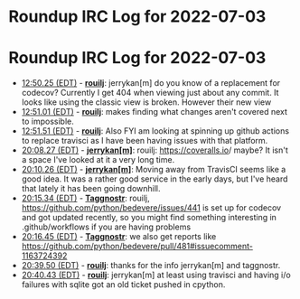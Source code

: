 # Roundup IRC Log for 2022-07-03 #
# Roundup IRC Log for 2022-07-03
* <a href="#12:50.25" id="12:50.25">12:50.25 (EDT)</a> - __[rouilj](https://github.com/rouilj)__: jerrykan[m] do you know of  a replacement for codecov? Currently I get 404 when viewing just about any commit. It looks like using the classic view is broken. However their new view
* <a href="#12:51.01" id="12:51.01">12:51.01 (EDT)</a> - __[rouilj](https://github.com/rouilj)__: makes finding what changes aren't covered next to impossible.
* <a href="#12:51.51" id="12:51.51">12:51.51 (EDT)</a> - __[rouilj](https://github.com/rouilj)__: Also FYI am looking at spinning up github actions to replace travisci as I have been having issues with that platform.
* <a href="#20:08.27" id="20:08.27">20:08.27 (EDT)</a> - __[jerrykan[m]](https://github.com/jerrykan[m])__: rouilj: <https://coveralls.io>/ maybe? It isn't a space I've looked at it a very long time.
* <a href="#20:10.26" id="20:10.26">20:10.26 (EDT)</a> - __[jerrykan[m]](https://github.com/jerrykan[m])__: Moving away from TravisCI seems like a good idea. It was a rather good service in the early days, but I've heard that lately it has been going downhill.
* <a href="#20:15.34" id="20:15.34">20:15.34 (EDT)</a> - __[Taggnostr](https://github.com/Taggnostr)__: rouilj, <https://github.com/python/bedevere/issues/441> is set up for codecov and got updated recently, so you might find something interesting in .github/workflows if you are having problems
* <a href="#20:16.45" id="20:16.45">20:16.45 (EDT)</a> - __[Taggnostr](https://github.com/Taggnostr)__: we also get reports like <https://github.com/python/bedevere/pull/481#issuecomment-1163724392>
* <a href="#20:39.50" id="20:39.50">20:39.50 (EDT)</a> - __[rouilj](https://github.com/rouilj)__: thanks for the info jerrykan[m] and taggnostr.
* <a href="#20:40.43" id="20:40.43">20:40.43 (EDT)</a> - __[rouilj](https://github.com/rouilj)__: jerrykan[m] at least using travisci and having i/o failures with sqlite got an old ticket pushed in cpython.
